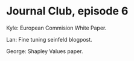 # Journal Club, episode 6

Kyle: European Commision White Paper.

Lan: Fine tuning seinfeld blogpost.

George: Shapley Values paper.
